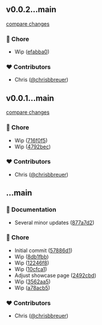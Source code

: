 
## v0.0.2...main

[compare changes](https://github.com/stacksjs/qrx/compare/v0.0.2...main)

### 🏡 Chore

- Wip ([efabba0](https://github.com/stacksjs/qrx/commit/efabba0))

### ❤️ Contributors

- Chris ([@chrisbbreuer](http://github.com/chrisbbreuer))

## v0.0.1...main

[compare changes](https://github.com/stacksjs/qrx/compare/v0.0.1...main)

### 🏡 Chore

- Wip ([716f0f5](https://github.com/stacksjs/qrx/commit/716f0f5))
- Wip ([4792bec](https://github.com/stacksjs/qrx/commit/4792bec))

### ❤️ Contributors

- Chris ([@chrisbbreuer](http://github.com/chrisbbreuer))

## ...main


### 📖 Documentation

- Several minor updates ([877a7d2](https://github.com/stacksjs/qrx/commit/877a7d2))

### 🏡 Chore

- Initial commit ([57886d1](https://github.com/stacksjs/qrx/commit/57886d1))
- Wip ([8db1fbb](https://github.com/stacksjs/qrx/commit/8db1fbb))
- Wip ([12246f8](https://github.com/stacksjs/qrx/commit/12246f8))
- Wip ([10cfca1](https://github.com/stacksjs/qrx/commit/10cfca1))
- Adjust showcase page ([2492cbd](https://github.com/stacksjs/qrx/commit/2492cbd))
- Wip ([3562aa5](https://github.com/stacksjs/qrx/commit/3562aa5))
- Wip ([a78acb5](https://github.com/stacksjs/qrx/commit/a78acb5))

### ❤️ Contributors

- Chris ([@chrisbbreuer](http://github.com/chrisbbreuer))

